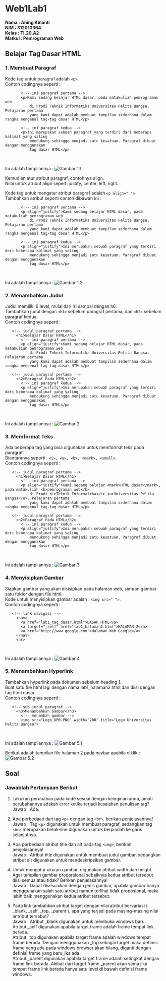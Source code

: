 # Web1Lab1

**Nama    : Aning Kinanti** <br>
**NIM     : 312010364** <br>
**Kelas   : TI.20.A2** <br>
**Matkul  : Pemrograman Web** <br>

## Belajar Tag Dasar HTML

### 1. Membuat Paragraf
Kode tag untuk paragraf adalah `<p>`. <br>
Contoh codingnya seperti :
 ```
        <!-- ini paragraf pertama -->
        <p>Kami sedang belajar HTML dasar, pada matakuliah pemrograman web
            di Prodi Teknik Informatika Universitas Pelita Bangsa. Pelajaran pertama
            yang kami dapat adalah membuat tampilan sederhana dalam rangka mengenal tag-tag dasar HTML</p>
  
        <!-- ini paragraf kedua -->
        <p>Ini merupakan sebuah paragraf yang terdiri dari beberapa kalimat yang saling
            mendukung sehingga menjadi satu kesatuan. Paragraf dibuat dengan menggunakan
            tag dasar HTML</p>
```
<br>

Ini adalah tampilannya :
![Gambar 1.1](screenshot/latihan1.1.PNG) <br>
 
 Kemudian atur atribut paragraf, contohnya align. <br>
 Nilai untuk atribut align seperti justify, center, left, right.

 Kode tag untuk mengatur atribut paragraf adalah `<p align=" ">` <br>
 Tambahkan atribut seperti contoh dibawah ini :
 ```
        <!-- ini paragraf pertama -->
        <p align="justify">Kami sedang belajar HTML dasar, pada matakuliah pemrograman web
            di Prodi Teknik Informatika Universitas Pelita Bangsa. Pelajaran pertama
            yang kami dapat adalah membuat tampilan sederhana dalam rangka mengenal tag-tag dasar HTML</p>
  
        <!-- ini paragraf kedua -->
        <p align="justify">Ini merupakan sebuah paragraf yang terdiri dari beberapa kalimat yang saling
            mendukung sehingga menjadi satu kesatuan. Paragraf dibuat dengan menggunakan
            tag dasar HTML</p>
 ```
<br>

Ini adalah tampilannya :
![Gambar 1.2](screenshot/latihan1.2.PNG) <br>

### 2. Menambahkan Judul
Judul memiliki 6 level, mulai dari h1 sampai dengan h6. <br>
Tambahkan judul dengan `<h1>` sebelum paragraf pertama, dan `<h2>` sebelum paragraf kedua. <br>
Contoh codingnya seperti :
 ```
    <!-- judul paragraf pertama -->
      <h1>Belajar Dasar HTML</h1>
        <!-- ini paragraf pertama -->
        <p align="justify">Kami sedang belajar HTML dasar, pada matakuliah pemrograman web
            di Prodi Teknik Informatika Universitas Pelita Bangsa. Pelajaran pertama
            yang kami dapat adalah membuat tampilan sederhana dalam rangka mengenal tag-tag dasar HTML</p>
  
    <!-- judul paragraf pertama -->
      <h2>Paragraf Pada HTML</h2>
        <!-- ini paragraf kedua -->
        <p align="justify">Ini merupakan sebuah paragraf yang terdiri dari beberapa kalimat yang saling
            mendukung sehingga menjadi satu kesatuan. Paragraf dibuat dengan menggunakan
            tag dasar HTML</p>
```
<br>

Ini adalah tampilannya :
![Gambar 2](screenshot/latihan2.PNG) <br>

### 3. Memformat Teks
Ada beberapa tag yang bisa digunakan untuk memformat teks pada paragraf. <br>
Diantaranya seperti : `<i>, <u>, <b>, <mark>, <small>`. <br>
Contoh codingnya seperti :
 ```
    <!-- judul paragraf pertama -->
      <h1>Belajar Dasar HTML</h1>
        <!-- ini paragraf pertama -->
        <p align="justify">Kami sedang belajar <mark>HTML dasar</mark>, pada matakuliah <b>pemrograman web</b>
            di Prodi <i>Teknik Informatika</i> <u>Universitas Pelita Bangsa</u>. Pelajaran pertama
            yang kami dapat adalah membuat tampilan sederhana dalam rangka mengenal tag-tag dasar HTML</p>
  
    <!-- judul paragraf pertama -->
      <h2>Paragraf Pada HTML</h2>
        <!-- ini paragraf kedua -->
        <p align="justify">Ini merupakan sebuah paragraf yang terdiri dari beberapa kalimat yang saling
            mendukung sehingga menjadi satu kesatuan. Paragraf dibuat dengan menggunakan
            tag dasar HTML</p>
```
<br>

Ini adalah tampilannya :
![Gambar 3](screenshot/latihan3.PNG) <br>

### 4. Menyisipkan Gambar
Siapkan gambar yang akan disisipkan pada halaman web, simpan gambar satu folder dengan file html. <br>
Kode untuk menyisipkan gambar adalah : `<img src=" ">`. <br>
Contoh codingnya seperti :
 ```
    <!-- link navigasi -->
      <nav>
        <a href="lab1_tag_dasar.html">DASAR HTML</a>
        <a target="_self" href="lab1_halaman2.html">HALAMAN 2</a>
        <a href="http://www.google.com">Halaman Web Google</a>
      </nav>
      <hr>
```
<br>

Ini adalah tampilannya :
![Gambar 4](screenshot/latihan4.PNG) <br>

### 5. Menambahkan Hyperlink
Tambahkan hyperlink pada dokumen sebelum heading 1. <br>
Buat satu file html lagi dengan nama lab1_halaman2.html dan diisi dengan tag html dasar. <br>
Contoh codingnya seperti :
 ```
    <!-- sub judul paragraf -->
      <h3>Menambahkan Gambar</h3>
        <!-- menambah gambar -->
        <img src="Logo_UPB.PNG" width="200" title="Logo Universitas Pelita Bangsa">
```
<br>

Ini adalah tampilannya :
![Gambar 5.1](screenshot/latihan5.1.PNG) <br>

Berikut adalah tampilan file halaman 2 pada navbar apabila diklik : <br>
![Gambar 5.2](screenshot/latihan5.2.PNG) <br>



## Soal

### Jawablah Pertanyaan Berikut

1. Lakukan perubahan pada kode sesuai dengan keinginan anda, amati perubahannya adakah error ketika terjadi kesalahan penulisan tag? <br>
    Jawab : Ada. <br>

2. Apa perbedaan dari tag `<p>` dengan tag `<br>`, berikan penjelasannya! <br>
    Jawab : Tag `<p>` digunakan untuk membuat paragraf, sedangkan tag `<br>` merupakan break-line digunakan untuk berpindah ke garis selanjutnya. <br>

3. Apa perbedaan atribut title dan alt pada tag `<img>`, berikan penjelasannya! <br>
    Jawab : Atribut title digunakan untuk membuat judul gambar, sedangkan atribut alt digunakan untuk mendeskripsikan gambar. <br>

4. Untuk mengatur ukuran gambar, digunakan atribut width dan height. Agar tampilan gambar 
proporsional sebaiknya kedua atribut tersebut diisi semua atau tidak? Berikan penjelasannya! <br>
    Jawab : Dapat disesuaikan dengan jenis gambar, apabila gambar hanya menggunakan salah satu atribut namun terlihat tidak proposional, maka lebih baik menggunakan kedua atribut tersebut. <br>

5. Pada link tambahkan atribut target dengan nilai atribut bervariasi ( _blank, _self, _top, 
_parent ), apa yang terjadi pada masing-masing nilai antribut tersebut? <br>
    Jawab : Atribut _blank digunakan untuk membuka windows baru. <br>
    Atribut _self digunakan apabila target frame adalah frame tempat link berada. <br>
    Atribut _top digunakan apabila target frame adalah windows tempat frame berada. 
    Dengan menggunakan _top sebagai target maka definisi frame yang ada pada windows browser akan hilang, diganti dengan definisi frame yang baru jika ada. <br>
    Atribut _parent digunakan apabila target frame adalah setingkat dengan frame link berada. Akibat dari target frame _parent akan sama jika tempat frame link berada hanya satu level di bawah definisi frame windows. <br>






